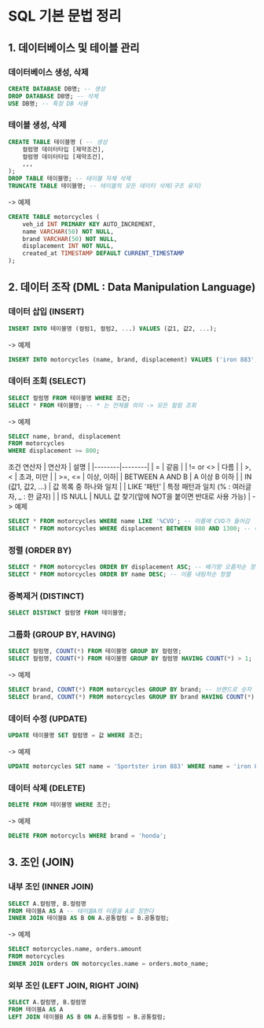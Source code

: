 # SQL 기본 문법 정리

## 1. 데이터베이스 및 테이블 관리
### 데이터베이스 생성, 삭제
``` sql
CREATE DATABASE DB명; -- 생성
DROP DATABASE DB명; -- 삭제
USE DB명; -- 특정 DB 사용
```

### 테이블 생성, 삭제
``` sql
CREATE TABLE 테이블명 ( -- 생성
    컬럼명 데이터타입 [제약조건],
    컬럼명 데이터타입 [제약조건],
    ,,,
);
DROP TABLE 테이블명; -- 테이블 자체 삭제
TRUNCATE TABLE 테이블명; -- 테이블의 모든 데이터 삭제(구조 유지)
```
-> 예제
``` sql
CREATE TABLE motorcycles (
    veh_id INT PRIMARY KEY AUTO_INCREMENT,
    name VARCHAR(50) NOT NULL,
    brand VARCHAR(50) NOT NULL,
    displacement INT NOT NULL,
    created_at TIMESTAMP DEFAULT CURRENT_TIMESTAMP
);
```

## 2. 데이터 조작 (DML :  Data Manipulation Language)
### 데이터 삽입 (INSERT)
``` sql
INSERT INTO 테이블명 (컬럼1, 컬럼2, ...) VALUES (값1, 값2, ...);
```
-> 예제
``` sql
INSERT INTO motorcycles (name, brand, displacement) VALUES ('iron 883', 'Harley Davidson', 883);
```

### 데이터 조회 (SELECT)
``` sql
SELECT 컬럼명 FROM 테이블명 WHERE 조건;
SELECT * FROM 테이블명; -- * 는 전체를 의미 -> 모든 컬럼 조회
```
-> 예제
``` sql
SELECT name, brand, displacement 
FROM motorcycles 
WHERE displacement >= 800;
```
조건 연산자
| 연산자 | 설명 |
|--------|--------|
| = | 같음 |
| != or <> | 다름 |
| >, < | 초과, 미만 |
| >=, <= | 이상, 이하|
| BETWEEN A AND B | A 이상 B 이하 |
| IN (값1, 값2, ...) | 값 목록 중 하나와 일치 |
| LIKE '패턴' | 특정 패턴과 일치 (% : 여러글자, _ : 한 글자) |
| IS NULL | NULL 값 찾기(앞에 NOT을 붙이면 반대로 사용 가능) |
-> 예제
``` sql
SELECT * FROM motorcycles WHERE name LIKE '%CVO'; -- 이름에 CVO가 들어감
SELECT * FROM motorcycles WHERE displacement BETWEEN 800 AND 1300; -- 배기량 800~1300 사이
```
### 정렬 (ORDER BY)
``` sql
SELECT * FROM motorcycles ORDER BY displacement ASC; -- 배기량 오름차순 정렬
SELECT * FROM motorcycles ORDER BY name DESC; -- 이름 내림차순 정렬
```
### 중복제거 (DISTINCT)
``` sql
SELECT DISTINCT 컬럼명 FROM 테이블명;
```
### 그룹화 (GROUP BY, HAVING)
``` sql
SELECT 컬럼명, COUNT(*) FROM 테이블명 GROUP BY 컬럼명;
SELECT 컬럼명, COUNT(*) FROM 테이블명 GROUP BY 컬럼명 HAVING COUNT(*) > 1;
```
-> 예제
``` sql 
SELECT brand, COUNT(*) FROM motorcycles GROUP BY brand; -- 브랜드로 숫자 집계(count가 세는 역할)
SELECT brand, COUNT(*) FROM motorcycles GROUP BY brand HAVING COUNT(*) > 2; -- 브랜드별 집계된 바이크 수가 2개 초과인 브랜드만 조회
```
### 데이터 수정 (UPDATE)
``` sql
UPDATE 테이블명 SET 컬럼명 = 값 WHERE 조건;
```
-> 예제
``` sql
UPDATE motorcycles SET name = 'Sportster iron 883' WHERE name = 'iron 883'; -- 이름이 iron 883 인 바이크를 SET 문장과 같이 수정
```
### 데이터 삭제 (DELETE)
``` sql
DELETE FROM 테이블명 WHERE 조건;
```
-> 예제
``` sql 
DELETE FROM motorcycls WHERE brand = 'honda';
```

## 3. 조인 (JOIN)
### 내부 조인 (INNER JOIN)
``` sql
SELECT A.컬럼명, B.컬럼명
FROM 테이블A AS A -- 테이블A의 이름을 A로 칭한다
INNER JOIN 테이블B AS B ON A.공통컬럼 = B.공통컬럼;
```
-> 예제
``` sql
SELECT motorcycles.name, orders.amount
FROM motorcycles
INNER JOIN orders ON motorcycles.name = orders.moto_name;
```

### 외부 조인 (LEFT JOIN, RIGHT JOIN)
``` sql
SELECT A.컬럼명, B.컬럼명
FROM 테이블A AS A
LEFT JOIN 테이블B AS B ON A.공통컬럼 = B.공통컬럼;
```